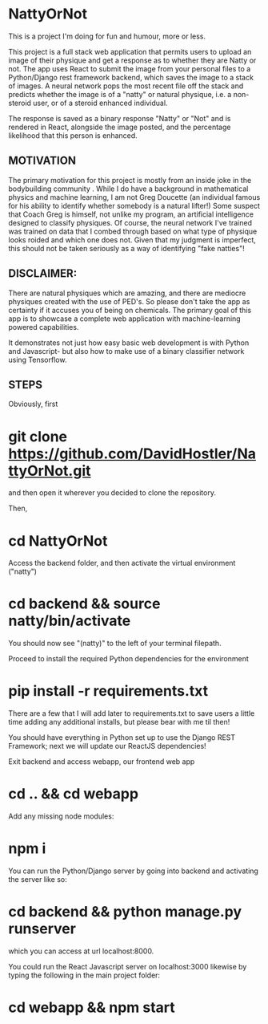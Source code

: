 # NattyOrNot
This is a project I'm doing for fun and humour, more or less.


This project is a full stack web application that permits users to upload an image of their physique and get a response as to whether they 
are Natty or not. The app uses React to submit the image from your personal files to a Python/Django rest framework backend, which saves
the image to a stack of images. A neural network pops the most recent file off the stack and predicts whether the image is of a "natty" 
or natural physique, i.e. a non-steroid user, or of a steroid enhanced individual.

The response is saved as a binary response "Natty" or "Not" and is rendered in React, alongside the image posted, and the percentage likelihood 
that this person is enhanced.

## MOTIVATION

The primary motivation for this project is mostly from an inside joke in the bodybuilding community . While I do have a background in mathematical physics and machine learning, I am not 
Greg Doucette (an individual famous for his ability to identify whether somebody is a natural lifter!)
Some suspect that Coach Greg is himself, not unlike my program, an artificial intelligence designed to classify physiques.
Of course, the neural network I've trained was trained on data that I combed through based on what type of physique looks roided and which one does not.
Given that my judgment is imperfect, this should not be taken seriously as a way of identifying "fake natties"!

## DISCLAIMER:

There are natural physiques which are amazing, and there are mediocre physiques created with the use of PED's. So please don't take the app as certainty 
if it accuses you of being on chemicals.
The primary goal of this app is to showcase a complete web application with machine-learning powered capabilities.

It demonstrates not just how easy basic web development is with Python and Javascript- but also how to make use of a binary classifier network using Tensorflow.


## STEPS


Obviously, first

# git clone https://github.com/DavidHostler/NattyOrNot.git

and then open it wherever you decided to clone the repository.

Then, 

# cd NattyOrNot

Access the backend folder, and then activate the virtual environment ("natty")

# cd backend && source natty/bin/activate 

You should now see "(natty)" to the left of your terminal filepath.

Proceed to install the required Python dependencies for the environment

# pip install -r requirements.txt

There are a few that I will add later to requirements.txt to save users a little time adding any additional installs, but please bear with me til then!

You should have everything in Python set up to use the Django REST Framework; next we will update our ReactJS dependencies!

Exit backend and access webapp, our frontend web app

# cd .. && cd webapp

Add any missing node modules:

# npm i


You can run the Python/Django server by going into backend and activating the server like so:

# cd backend && python manage.py runserver

which you can access at url localhost:8000.


You could run the React Javascript server on localhost:3000 likewise by typing the following in the main project folder:

# cd webapp && npm start



















